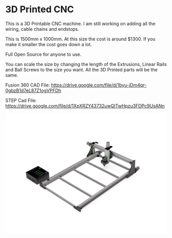 # 3D Printed CNC
This is a 3D Printable CNC machine. I am still working on adding all the wiring, cable chains and endstops.

This is 1500mm x 1000mm. At this size the cost is around $1300. If you make it smaller the cost goes down a lot.

Full Open Source for anyone to use.

You can scale the size by changing the length of the Extrusions, Linear Rails and Ball Screws to the size you want. All the 3D Printed parts will be the same.

Fusion 360 CAD File: https://drive.google.com/file/d/1byu-iDm4qr-0gbzB1d7eL87Z1ogVPFDh

STEP Cad File: https://drive.google.com/file/d/1XpXRZY43732uwQITwHpzu3FDPc9UsANn

![3dthat 3d Printed CNC](https://github.com/3Dthat/3D-Printed-CNC/blob/3Dthat/Images/CNCBuild.PNG)
